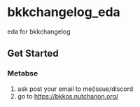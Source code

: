 # bkkchangelog_eda
eda for bkkchangelog

## Get Started
### Metabse
1. ask post your email to me(issue/discord
2. go to <https://bkkos.nutchanon.org/>

